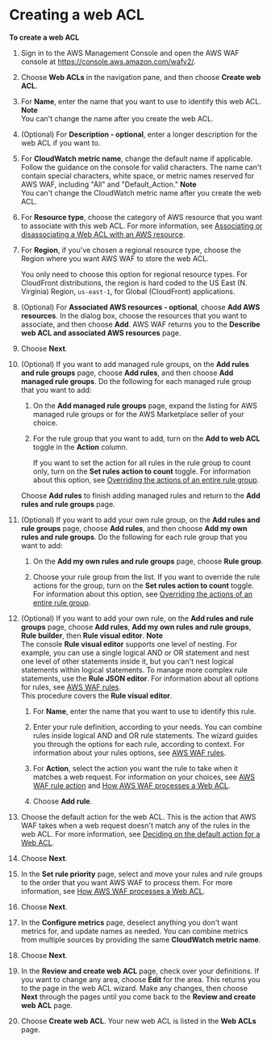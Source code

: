 # Creating a web ACL<a name="web-acl-creating"></a><a name="web-acl-creating-procedure"></a>

**To create a web ACL**

1. Sign in to the AWS Management Console and open the AWS WAF console at [https://console\.aws\.amazon\.com/wafv2/](https://console.aws.amazon.com/wafv2/)\. 

1. Choose **Web ACLs** in the navigation pane, and then choose **Create web ACL**\.

1. For **Name**, enter the name that you want to use to identify this web ACL\. 
**Note**  
You can't change the name after you create the web ACL\.

1. \(Optional\) For **Description \- optional**, enter a longer description for the web ACL if you want to\. 

1. For **CloudWatch metric name**, change the default name if applicable\. Follow the guidance on the console for valid characters\. The name can't contain special characters, white space, or metric names reserved for AWS WAF, including "All" and "Default\_Action\."
**Note**  
You can't change the CloudWatch metric name after you create the web ACL\.

1. For **Resource type**, choose the category of AWS resource that you want to associate with this web ACL\. For more information, see [Associating or disassociating a Web ACL with an AWS resource](web-acl-associating-aws-resource.md)\.

1. For **Region**, if you've chosen a regional resource type, choose the Region where you want AWS WAF to store the web ACL\. 

   You only need to choose this option for regional resource types\. For CloudFront distributions, the region is hard coded to the US East \(N\. Virginia\) Region, `us-east-1`, for Global \(CloudFront\) applications\.

1. \(Optional\) For **Associated AWS resources \- optional**, choose **Add AWS resources**\. In the dialog box, choose the resources that you want to associate, and then choose **Add**\. AWS WAF returns you to the **Describe web ACL and associated AWS resources** page\. 

1. Choose **Next**\.

1. \(Optional\) If you want to add managed rule groups, on the **Add rules and rule groups** page, choose **Add rules**, and then choose **Add managed rule groups**\. Do the following for each managed rule group that you want to add:

   1. On the **Add managed rule groups** page, expand the listing for AWS managed rule groups or for the AWS Marketplace seller of your choice\.

   1. For the rule group that you want to add, turn on the **Add to web ACL** toggle in the **Action** column\. 

      If you want to set the action for all rules in the rule group to count only, turn on the **Set rules action to count** toggle\. For information about this option, see [Overriding the actions of an entire rule group](web-acl-processing.md#web-acl-override-actions)\.

   Choose **Add rules** to finish adding managed rules and return to the **Add rules and rule groups** page\.

1. \(Optional\) If you want to add your own rule group, on the **Add rules and rule groups** page, choose **Add rules**, and then choose **Add my own rules and rule groups**\. Do the following for each rule group that you want to add:

   1. On the **Add my own rules and rule groups** page, choose **Rule group**\.

   1.  Choose your rule group from the list\. If you want to override the rule actions for the group, turn on the **Set rules action to count** toggle\. For information about this option, see [Overriding the actions of an entire rule group](web-acl-processing.md#web-acl-override-actions)\.

1. \(Optional\) If you want to add your own rule, on the **Add rules and rule groups** page, choose **Add rules**, **Add my own rules and rule groups**, **Rule builder**, then **Rule visual editor**\. 
**Note**  
The console **Rule visual editor** supports one level of nesting\. For example, you can use a single logical AND or OR statement and nest one level of other statements inside it, but you can't nest logical statements within logical statements\. To manage more complex rule statements, use the **Rule JSON editor**\. For information about all options for rules, see [AWS WAF rules](waf-rules.md)\.   
This procedure covers the **Rule visual editor**\. 

   1. For **Name**, enter the name that you want to use to identify this rule\. 

   1. Enter your rule definition, according to your needs\. You can combine rules inside logical AND and OR rule statements\. The wizard guides you through the options for each rule, according to context\. For information about your rules options, see [AWS WAF rules](waf-rules.md)\. 

   1. For **Action**, select the action you want the rule to take when it matches a web request\. For information on your choices, see [AWS WAF rule action](waf-rule-action.md) and [How AWS WAF processes a Web ACL](web-acl-processing.md)\.

   1. Choose **Add rule**\.

1. Choose the default action for the web ACL\. This is the action that AWS WAF takes when a web request doesn't match any of the rules in the web ACL\. For more information, see [Deciding on the default action for a Web ACL](web-acl-processing.md#web-acl-default-action)\.

1. Choose **Next**\.

1. In the **Set rule priority** page, select and move your rules and rule groups to the order that you want AWS WAF to process them\. For more information, see [How AWS WAF processes a Web ACL](web-acl-processing.md)\. 

1. Choose **Next**\.

1. In the **Configure metrics** page, deselect anything you don't want metrics for, and update names as needed\. You can combine metrics from multiple sources by providing the same **CloudWatch metric name**\. 

1. Choose **Next**\.

1. In the **Review and create web ACL** page, check over your definitions\. If you want to change any area, choose **Edit** for the area\. This returns you to the page in the web ACL wizard\. Make any changes, then choose **Next** through the pages until you come back to the **Review and create web ACL** page\.

1. Choose **Create web ACL**\. Your new web ACL is listed in the **Web ACLs** page\.
